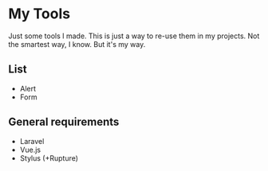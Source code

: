 # My Tools
Just some tools I made. This is just a way to re-use them in my projects.
Not the smartest way, I know. But it's my way.

## List
- Alert
- Form

## General requirements
- Laravel
- Vue.js
- Stylus (+Rupture)
